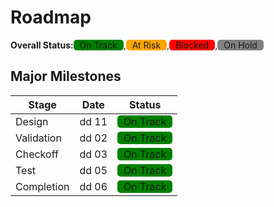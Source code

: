 Roadmap
=========
<div style="display:flex">
  <b>Overall Status:</b>
  <div style="padding:0px 10px;border-radius:5px;background-color:green ">On Track</div>,
  <div style="padding:0px 10px;border-radius:5px;background-color:orange">At Risk</div>,
  <div style="padding:0px 10px;border-radius:5px;background-color:red   ">Blocked</div>,
  <div style="padding:0px 10px;border-radius:5px;background-color:gray  ">On Hold</div>
</div>

Major Milestones
-----------------

|   Stage    | Date  |                                       Status                                          |
|------------|-------|---------------------------------------------------------------------------------------|
|   Design   | dd 11 | <div style="padding:0px 10px;border-radius:5px;background-color:green">On Track</div> |
| Validation | dd 02 | <div style="padding:0px 10px;border-radius:5px;background-color:green">On Track</div> |
|  Checkoff  | dd 03 | <div style="padding:0px 10px;border-radius:5px;background-color:green">On Track</div> |
|    Test    | dd 05 | <div style="padding:0px 10px;border-radius:5px;background-color:green">On Track</div> |
| Completion | dd 06 | <div style="padding:0px 10px;border-radius:5px;background-color:green">On Track</div> |
